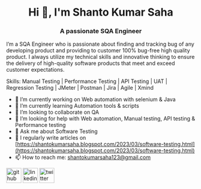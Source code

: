 <h1 align="center">Hi 👋, I'm Shanto Kumar Saha</h1>
<h3 align="center">A passionate SQA Engineer</h3>

I’m a SQA Engineer who is passionate about finding and tracking bug of any developing product and providing to customer 100% bug-free high quality product. I always utilize my technical skills and innovative thinking to ensure the delivery of high-quality software products that meet and exceed customer expectations.

Skills: Manual Testing | Performance Testing | API Testing | UAT | Regression Testing | JMeter | Postman | Jira | Agile | Xmind

- 🔭 I’m currently working on Web automation with selenium & Java
- 🌱 I’m currently learning Automation tools & scripts
- 👯 I’m looking to collaborate on QA
- 🤔 I’m looking for help with Web automation, Manual testing, API testing & Performance testing
- 💬 Ask me about Software Testing
- 📝 I regularly write articles on [https://shantokumarsaha.blogspot.com/2023/03/software-testing.html](https://shantokumarsaha.blogspot.com/2023/03/software-testing.html)
- 📫 How to reach me: shantokumarsaha123@gmail.com


[<img src='https://cdn.jsdelivr.net/npm/simple-icons@3.0.1/icons/github.svg' alt='github' height='40'>](https://github.com/shantokumarsaha123)  [<img src='https://cdn.jsdelivr.net/npm/simple-icons@3.0.1/icons/linkedin.svg' alt='linkedin' height='40'>](https://www.linkedin.com/in/shanto-kumar-saha/)  [<img src='https://cdn.jsdelivr.net/npm/simple-icons@3.0.1/icons/twitter.svg' alt='twitter' height='40'>](https://twitter.com/@shanto__saha)  
